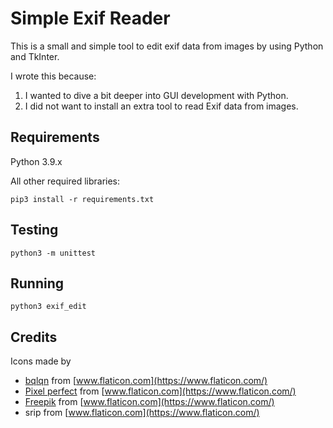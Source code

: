 # Simple Exif Reader

This is a small and simple tool to edit exif data from images by using Python and TkInter.

I wrote this because:
 1. I wanted to dive a bit deeper into GUI development with Python.
 2. I did not want to install an extra tool to read Exif data from images.

## Requirements
Python 3.9.x

All other required libraries:

`pip3 install -r requirements.txt`

## Testing
`python3 -m unittest`

## Running
`python3 exif_edit`

## Credits

 Icons made by

* [bqlqn](https://www.flaticon.com/authors/bqlqn) from [www.flaticon.com](https://www.flaticon.com/)
* [Pixel perfect](https://www.flaticon.com/authors/pixel-perfect) from [www.flaticon.com](https://www.flaticon.com/)
* [Freepik](https://www.freepik.com) from [www.flaticon.com](https://www.flaticon.com/)
* srip from [www.flaticon.com](https://www.flaticon.com/)